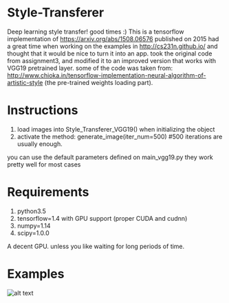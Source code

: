 # Style-Transferer
Deep learning style transfer! good times :) 
This is a tensorflow implementation of https://arxiv.org/abs/1508.06576 published on 2015
had a great time when working on the examples in http://cs231n.github.io/ and thought that it would be nice to turn it into an app.
took the original code from assignment3, and modified it to an improved version that works with VGG19 pretrained layer.
some of the code was taken from: http://www.chioka.in/tensorflow-implementation-neural-algorithm-of-artistic-style (the pre-trained weights loading part).

# Instructions
1. load images into Style_Transferer_VGG19() when initializing the object
2. activate the method: generate_image(iter_num=500) #500 iterations are usually enough.

you can use the default parameters defined on main_vgg19.py they work pretty well for most cases

# Requirements
1. python3.5 
2. tensorflow=1.4 with GPU support (proper CUDA and cudnn)
3. numpy=1.14
4. scipy=1.0.0

A decent GPU. unless you like waiting for long periods of time.

# Examples

![alt text](https://i.imgur.com/0P85lEa.jpg "pasta trump!")
